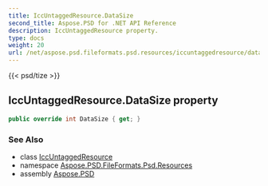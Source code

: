 ```yaml
---
title: IccUntaggedResource.DataSize
second_title: Aspose.PSD for .NET API Reference
description: IccUntaggedResource property. 
type: docs
weight: 20
url: /net/aspose.psd.fileformats.psd.resources/iccuntaggedresource/datasize/
---
```

{{< psd/tize >}}
## IccUntaggedResource.DataSize property

```csharp
public override int DataSize { get; }
```

### See Also

* class [IccUntaggedResource](../)
* namespace [Aspose.PSD.FileFormats.Psd.Resources](../../iccuntaggedresource/)
* assembly [Aspose.PSD](../../../)


